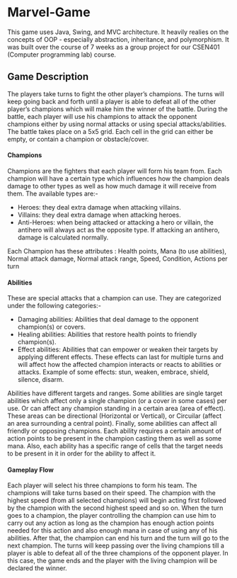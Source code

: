 # Marvel-Game

This game uses Java, Swing, and MVC architecture. It heavily realies on the concepts of OOP - especially abstraction, inheritance, and polymorphism. It was built over the course of
7 weeks as a group project for our CSEN401 (Computer programming lab) course.


## Game Description

The players take turns to fight the other player’s champions. The turns will keep going back and forth until a player is able to defeat all of the other player’s
champions which will make him the winner of the battle. During the battle, each player will use his champions to attack the opponent champions either
by using normal attacks or using special attacks/abilities. The battle takes place on a 5x5 grid. Each cell in the grid can either be empty, or contain a champion or obstacle/cover.

#### Champions

Champions are the fighters that each player will form his team from. Each champion will have
a certain type which influences how the champion deals damage to other types as well as how
much damage it will receive from them. The available types are:-
- Heroes: they deal extra damage when attacking villains.
- Villains: they deal extra damage when attacking heroes.
- Anti-Heroes: when being attacked or attacking a hero or villain, the antihero will always act as the opposite type. If attacking an antihero, damage is calculated normally.

Each Champion has these attributes : Health points, Mana (to use abilities), Normal attack damage,
Normal attack range, Speed, Condition, Actions per turn

#### Abilities 

These are special attacks that a champion can use. They are categorized under the following
categories:-
- Damaging abilities: Abilities that deal damage to the opponent champion(s) or covers.
- Healing abilities: Abilities that restore health points to friendly champion(s).
- Effect abilities: Abilities that can empower or weaken their targets by applying different
effects. These effects can last for multiple turns and will affect how the affected champion
interacts or reacts to abilities or attacks.
Example of some effects: stun, weaken, embrace, shield, silence, disarm.


Abilities have different targets and ranges. Some abilities are single target abilities which
affect only a single champion (or a cover in some cases) per use. Or can affect any champion
standing in a certain area (area of effect). These areas can be directional (Horizontal or
Vertical), or Circuilar (affect an area surrounding a central point). Finally, some abilities
can affect all friendly or opposing champions.
Each ability requires a certain amount of action points to be present in the champion
casting them as well as some mana. Also, each ability has a specific range of cells that
the target needs to be present in it in order for the ability to affect it.


#### Gameplay Flow

Each player will select his three champions to form his team. The champions will take turns
based on their speed. The champion with the highest speed (from all selected champions) will
begin acting first followed by the champion with the second highest speed and so on. When
the turn goes to a champion, the player controlling the champion can use him to carry out any
action as long as the champion has enough action points needed for this action and also enough
mana in case of using any of his abilities. After that, the champion can end his turn and the
turn will go to the next champion.
The turns will keep passing over the living champions till a player is able to defeat all of the
three champions of the opponent player. In this case, the game ends and the player with the
living champion will be declared the winner.


